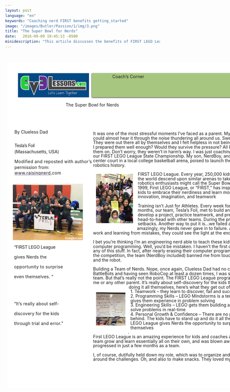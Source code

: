```yaml
---
layout: post
language: "en"
keywords: "Coaching nerd FIRST benefits getting_started"
image: "/images/Butler/Passion/1/img/3.png"
title: "The Super Bowl for Nerds"
date:   2016-09-09 19:45:13 -0500
minidescription: "This article discusses the benefits of FIRST LEGO League."
---
```

﻿<?xml version="1.0" encoding="utf-8"?>
<html xml:lang="en" lang="en" xmlns="http://www.w3.org/1999/xhtml">
  <head>
    <meta http-equiv="Content-Style-Type" content="text/css" />
    <title>iq6BSPCQ</title>
    <link rel="stylesheet" type="text/css" href="/coachcorner/iq6BSPCQ/iq6BSPCQ.css" />
    <!--[if IE]><script type="text/javascript" src="/coachcorner/iq6BSPCQ/excanvas-compiled.js"></script><![endif]-->
    <script type="text/javascript" src="/coachcorner/iq6BSPCQ/iq6BSPCQ.js"> </script>
  </head>
  <body>
    <div style="margin:1ex;">
      <div style="width:100%">
        <!--<table style="border:0;width:100%;">
          <tbody>
            <tr>
              <td bgcolor="eeeeee" align="right">
                <font face="arial,sans-serif">
                  <b>Page 1</b>
                </font>
              </td>
            </tr>
          </tbody>
        </table>-->
      </div>
      <div style="position:relative;width:612pt;height:792pt;">
        <div style="position:absolute;left:0pt;top:0pt;width:100%;height:100%;clip:rect(0pt,612pt,792pt,0pt);" class="fmt-3"><span class="fmt-9" style="white-space:pre;"><div style="position:absolute;top:95.068pt;left:142pt;z-index:86;letter-spacing:.008em;">The Super Bowl for Nerds</div></span><span class="fmt-5" style="white-space:pre;"><div style="position:absolute;top:160.97pt;left:17pt;z-index:67;letter-spacing:.003em;">By Clueless Dad </div></span><span class="fmt-6" style="white-space:pre;"><div style="position:absolute;top:194.38pt;left:17pt;z-index:69;letter-spacing:-.035em;">Tesla’s Foil<span class="fmt-7"> </span></div></span><span class="fmt-6" style="white-space:pre;"><div style="position:absolute;top:209.38pt;left:17pt;z-index:71;letter-spacing:-.007em;">(Massachusetts, USA) </div></span><span class="fmt-6" style="white-space:pre;"><div style="position:absolute;top:232.38pt;left:17pt;z-index:72;letter-spacing:.03em;">Modiﬁed and reposted with author’s </div></span><span class="fmt-6" style="white-space:pre;"><div style="position:absolute;top:247.38pt;left:17pt;z-index:74;letter-spacing:.008em;">permission from:<span class="fmt-7"> </span></div></span><span class="fmt-6" style="white-space:pre;"><div style="position:absolute;top:261.38pt;left:17pt;z-index:75;letter-spacing:.029em;">www.raisingnerd.com</div></span><img style="position:absolute;left:13pt;top:294pt;width:171pt;height:137pt;z-index:87;" src="/coachcorner/iq6BSPCQ/da6b0fa1d951db72558682885c357da8.png" alt="Image_21_0" /><span class="fmt-8" style="white-space:pre;"><div style="position:absolute;top:441.97pt;left:16pt;z-index:77;letter-spacing:-.02em;">“FIRST LEGO League </div></span><span class="fmt-8" style="white-space:pre;"><div style="position:absolute;top:465.97pt;left:16pt;z-index:78;letter-spacing:.011em;">gives Nerds the </div></span><span class="fmt-8" style="white-space:pre;"><div style="position:absolute;top:489.97pt;left:16pt;z-index:79;letter-spacing:.024em;">opportunity to surprise </div></span><span class="fmt-8" style="white-space:pre;"><div style="position:absolute;top:513.97pt;left:16pt;z-index:81;letter-spacing:.008em;">even themselves. “ </div></span><span class="fmt-8" style="white-space:pre;"><div style="position:absolute;top:579.97pt;left:16pt;z-index:82;letter-spacing:.017em;">“It’s really about self-</div></span><span class="fmt-8" style="white-space:pre;"><div style="position:absolute;top:603.97pt;left:16pt;z-index:83;letter-spacing:.013em;">discovery for the kids </div></span><span class="fmt-8" style="white-space:pre;"><div style="position:absolute;top:627.97pt;left:16pt;z-index:85;letter-spacing:.019em;">through trial and error.”</div></span><img style="position:absolute;left:25pt;top:24pt;width:174pt;height:60.0003pt;z-index:2;" src="/coachcorner/iq6BSPCQ/34ce081c00d8291c7f76c5dffde88a41.png" alt="Image_8_0" /><img style="position:absolute;left:202.5pt;top:22.4pt;width:387.01pt;height:65.1599pt;z-index:3;" src="/coachcorner/iq6BSPCQ/6e47e8984368606f6e063300aba4e4d7.png" alt="Image_10_0" /><span class="fmt-0" style="white-space:pre;"><div style="position:absolute;top:26.24pt;left:256pt;z-index:5;letter-spacing:.005em;">Coach’s Corner</div></span><img style="position:absolute;left:205.5pt;top:23.56pt;width:381pt;height:60pt;z-index:4;" src="/coachcorner/iq6BSPCQ/28101f4ded12d4d5997fcf141843fbd9.png" alt="__rendered_path__4" /><span class="fmt-1" style="white-space:pre;"><div style="position:absolute;top:165.09pt;left:209pt;z-index:6;letter-spacing:-.001em;">It was one of the most stressful moments I’ve faced as a parent. My heart pounded so hard I </div></span><span class="fmt-1" style="white-space:pre;"><div style="position:absolute;top:176.09pt;left:209pt;z-index:7;letter-spacing:-.002em;">could almost hear it through the noise thundering all around us. Sweat beaded on my brow. </div></span><span class="fmt-1" style="white-space:pre;"><div style="position:absolute;top:187.09pt;left:209pt;z-index:8;">They were out there all by themselves and I felt helpless in not being able to help them. Had </div></span><span class="fmt-1" style="white-space:pre;"><div style="position:absolute;top:198.09pt;left:209pt;z-index:9;letter-spacing:-.003em;">I prepared them well enough? Would they survive the pressure? All I could do was…cheer </div></span><span class="fmt-1" style="white-space:pre;"><div style="position:absolute;top:209.09pt;left:209pt;z-index:10;letter-spacing:-.005em;">them on. Don’t worry, they weren’t in harm’s way. I was just coaching their robotics team in </div></span><span class="fmt-1" style="white-space:pre;"><div style="position:absolute;top:220.09pt;left:209pt;z-index:12;letter-spacing:-.001em;">our FIRST LEGO League State Championship. My son, NerdBoy, and his teammate were at </div></span><span class="fmt-1" style="white-space:pre;"><div style="position:absolute;top:231.09pt;left:209pt;z-index:13;">center court in a local college basketball arena, poised to launch their robot, Rudy1, into </div></span><span class="fmt-1" style="white-space:pre;"><div style="position:absolute;top:242.09pt;left:209pt;z-index:14;letter-spacing:-.005em;">robotics history. </div></span><span class="fmt-2" style="white-space:pre;"><div style="position:absolute;top:264.09pt;left:318pt;z-index:16;letter-spacing:-.001em;">FIRST LEGO League<span class="fmt-3">. Every year, 250,000 kids from around </span></div></span><img style="position:absolute;left:216pt;top:270pt;width:90.0008pt;height:120pt;z-index:89;" src="/coachcorner/iq6BSPCQ/f945536c6f79d61e487cad0ac608d027.png" alt="Image_25_0" /><span style="white-space:pre;"><div style="position:absolute;top:275.09pt;left:318pt;z-index:17;">the world descend upon similar arenas to take part in what </div></span><span style="white-space:pre;"><div style="position:absolute;top:286.09pt;left:318pt;z-index:18;">robotics enthusiasts might call the Super Bowl for Nerds. Since </div></span><span style="white-space:pre;"><div style="position:absolute;top:297.09pt;left:318pt;z-index:19;letter-spacing:-.001em;">1999, First LEGO League, or “FIRST,” has inspired millions of </div></span><span style="white-space:pre;"><div style="position:absolute;top:308.09pt;left:318pt;z-index:20;">kids to embrace their nerdiness and learn more about applied </div></span><span style="white-space:pre;"><div style="position:absolute;top:319.09pt;left:318pt;z-index:22;">innovation, imagination, and teamwork<span class="fmt-2"> </span></div></span><span style="white-space:pre;"><div style="position:absolute;top:341.09pt;left:318pt;z-index:25;letter-spacing:-.002em;"><span class="fmt-2">Training isn’t Just for Athletes.</span> Every week for nearly six </div></span><span style="white-space:pre;"><div style="position:absolute;top:352.09pt;left:318pt;z-index:26;letter-spacing:-.002em;">months, our team, Tesla’s Foil, met to build and test our robot, </div></span><span style="white-space:pre;"><div style="position:absolute;top:363.09pt;left:318pt;z-index:27;">develop a project, practice teamwork, and prepare to compete </div></span><span style="white-space:pre;"><div style="position:absolute;top:374.09pt;left:318pt;z-index:28;">head-to-head with other teams. During the process, we often had </div></span><span style="white-space:pre;"><div style="position:absolute;top:385.09pt;left:318pt;z-index:29;letter-spacing:-.001em;">setbacks. Another way to put it is…we failed a LOT! But, </div></span><span style="white-space:pre;"><div style="position:absolute;top:396.09pt;left:316pt;z-index:30;letter-spacing:-.001em;">amazingly, my Nerds never gave in to failure. After a ton of hard </div></span><span style="white-space:pre;"><div style="position:absolute;top:407.09pt;left:209pt;z-index:31;">work and learning from mistakes, they could see the light at the end of the tunnel. </div></span><span style="white-space:pre;"><div style="position:absolute;top:429.09pt;left:209pt;z-index:32;">I bet you’re thinking I’m an engineering nerd able to teach these kids all about robotics and </div></span><span style="white-space:pre;"><div style="position:absolute;top:440.09pt;left:209pt;z-index:33;letter-spacing:-.001em;">computer programming. Well, you’d be mistaken. I haven’t the first clue about how to do </div></span><span style="white-space:pre;"><div style="position:absolute;top:451.09pt;left:209pt;z-index:34;">any of this stuff. In fact, after nearly erasing their computer programming a few days before </div></span><span style="white-space:pre;"><div style="position:absolute;top:462.09pt;left:209pt;z-index:37;">the competition, the team (NerdBoy included) <span class="fmt-4">banned</span> me from touching both the computer </div></span><span style="white-space:pre;"><div style="position:absolute;top:473.09pt;left:209pt;z-index:38;">and the robot. </div></span><span class="fmt-2" style="white-space:pre;"><div style="position:absolute;top:495.09pt;left:209pt;z-index:40;letter-spacing:-.001em;">Building a Team of Nerds<span class="fmt-3">. Nope, once again, Clueless Dad had no clue. Being a fan of </span></div></span><span style="white-space:pre;"><div style="position:absolute;top:506.09pt;left:209pt;z-index:41;">BattleBots and having seen RoboCop at least a dozen times, I was sure I could help this </div></span><span style="white-space:pre;"><div style="position:absolute;top:517.09pt;left:209pt;z-index:43;letter-spacing:-.001em;">team. But that’s really not the point. The FIRST LEGO League program isn’t designed for </div></span><span style="white-space:pre;"><div style="position:absolute;top:528.09pt;left:209pt;z-index:44;letter-spacing:-.001em;">me or any other parent. It’s really about self-discovery for the kids through trial and error. By </div></span><span style="white-space:pre;"><div style="position:absolute;top:539.09pt;left:296pt;z-index:45;letter-spacing:-.001em;">doing it all themselves, here’s what they get out of it: </div></span><img style="position:absolute;left:216pt;top:545pt;width:72pt;height:95.0004pt;z-index:88;" src="/coachcorner/iq6BSPCQ/431e18a520714d275b2a2d204f821a1e.png" alt="Image_23_0" /><span class="fmt-4" style="white-space:pre;"><div style="position:absolute;top:550.09pt;left:300pt;z-index:47;letter-spacing:-.002em;">1. Teamwork<span class="fmt-3"> – they learn to discover, fail and succeed as a team </span></div></span><span class="fmt-4" style="white-space:pre;"><div style="position:absolute;top:561.09pt;left:300pt;z-index:49;">2. Programming Skills<span class="fmt-3"> – LEGO Mindstorms is a terrific program that </span></div></span><span style="white-space:pre;"><div style="position:absolute;top:572.09pt;left:300pt;z-index:50;">gives them experience in problem solving </div></span><span class="fmt-4" style="white-space:pre;"><div style="position:absolute;top:583.09pt;left:300pt;z-index:52;">3. Engineering Skills<span class="fmt-3"> – LEGO gets them building and allows them to </span></div></span><span style="white-space:pre;"><div style="position:absolute;top:594.09pt;left:300pt;z-index:53;">solve problems in real-time </div></span><span class="fmt-4" style="white-space:pre;"><div style="position:absolute;top:605.09pt;left:300pt;z-index:55;letter-spacing:-.001em;">4. Personal Growth &amp; Confidence<span class="fmt-3"> – There are no parents to hide </span></div></span><span style="white-space:pre;"><div style="position:absolute;top:616.09pt;left:300pt;z-index:56;">behind. The kids have to stand up and do it all themselves. First </div></span><span style="white-space:pre;"><div style="position:absolute;top:627.09pt;left:300pt;z-index:57;">LEGO League gives Nerds the opportunity to surprise even </div></span><span style="white-space:pre;"><div style="position:absolute;top:638.09pt;left:300pt;z-index:59;">themselves </div></span><span style="white-space:pre;"><div style="position:absolute;top:649.09pt;left:294pt;z-index:60;">. </div></span><span style="white-space:pre;"><div style="position:absolute;top:660.09pt;left:209pt;z-index:61;">First LEGO League is an amazing experience for kids and coaches alike. I got to see my </div></span><span style="white-space:pre;"><div style="position:absolute;top:671.09pt;left:209pt;z-index:62;">team grow and learn essentially all on their own, and was blown away by how far they’d </div></span><span style="white-space:pre;"><div style="position:absolute;top:682.09pt;left:209pt;z-index:64;">progressed in just a few months as a team. </div></span><span style="white-space:pre;"><div style="position:absolute;top:704.09pt;left:209pt;z-index:65;">I, of course, dutifully held down my role, which was to organize and focus their energy </div></span><img style="position:absolute;left:0pt;top:0pt;width:612pt;height:792pt;z-index:1;" src="/coachcorner/iq6BSPCQ/0b27ea17e3e3b3ba27cc233b8992d2cd.png" alt="__rendered_path__1" /><img style="position:absolute;left:17pt;top:272.18pt;width:92pt;height:3pt;z-index:76;" src="/coachcorner/iq6BSPCQ/f90ed58a53d42ee5a3ac2d89ccb38b1b.png" alt="__rendered_path__76" /><span style="white-space:pre;"><div style="position:absolute;top:715.09pt;left:209pt;z-index:66;">around the challenges. Oh, and also to make snacks. They loved my snacks.</div></span></div>
      </div>
    </div>
  </body>
</html>
